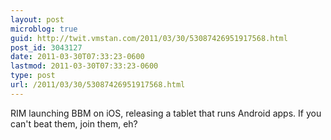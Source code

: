 ```yaml
---
layout: post
microblog: true
guid: http://twit.vmstan.com/2011/03/30/53087426951917568.html
post_id: 3043127
date: 2011-03-30T07:33:23-0600
lastmod: 2011-03-30T07:33:23-0600
type: post
url: /2011/03/30/53087426951917568.html
---
```

RIM launching BBM on iOS, releasing a tablet that runs Android apps. If you can't beat them, join them, eh?

